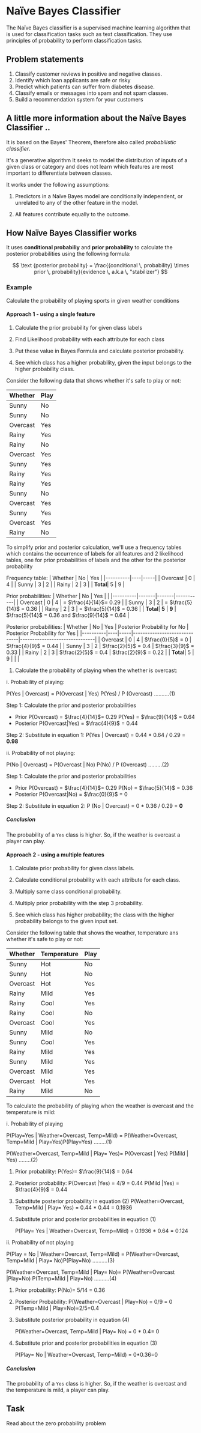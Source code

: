 # Naïve Bayes Classifier

The Naïve Bayes classifier is a supervised machine learning algorithm that is used for classification tasks such as text classification. They use principles of probability to perform classification tasks.

## Problem statements
1. Classify customer reviews in positive and negative classes.
2. Identify which loan applicants are safe or risky
3. Predict which patients can suffer from diabetes disease.
4. Classify emails or messages into spam and not spam classes.
5. Build a recommendation system for your customers

## A little more information about the Naïve Bayes Classifier ..
It is based on the Bayes' Theorem, therefore also called *probabilistic classifier*.

It's a generative algorithm
    It seeks to model the distribution of inputs of a given class or category and does not learn which features are most important to differentiate between classes.

It works under the following assumptions:

1. Predictors in a Naïve Bayes model are conditionally independent, or unrelated to any of the other feature in the model.

2. All features contribute equally to the outcome.


## How Naïve Bayes Classifier works

It uses **conditional probabiliy** and **prior probability** to calculate the posterior probabilities using the following formula: 

$$
\text {posterior probability} = \frac{{conditional \, probability} \times prior \, probability}{evidence \, a.k.a \, "stabilizer"} 
$$

### Example
Calculate the probability of playing sports in given weather conditions

#### Approach 1 - using a single feature
1. Calculate the prior probability for given class labels

2. Find Likelihood probability with each attribute for each class
3. Put these value in Bayes Formula and calculate posterior probability.
4. See which class has a higher probability, given the input belongs to the higher probability class.

Consider the following data that shows whether it's safe to play or not:

| Whether  | Play |
|----------|------|
| Sunny    | No   |
| Sunny    | No   |
| Overcast | Yes  |
| Rainy    | Yes  |
| Rainy    | No   |
| Overcast | Yes  |
| Sunny    | Yes  |
| Rainy    | Yes  |
| Rainy    | Yes  |
| Sunny    | No   |
| Overcast | Yes  |
| Sunny    | Yes  |
| Overcast | Yes  |
| Rainy    | No   |

To simplify prior and posterior calculation, we'll use a frequency tables which contains the occurrence of labels for all features and 2 likelihood tables, one for prior probabilities of labels and the other for the posterior probability

Frequency table:
| Whether  | No | Yes |
|----------|----|-----|
| Overcast | 0  | 4   |
| Sunny    | 3  | 2   |
| Rainy    | 2  | 3   |
| **Total**| 5  | 9   |

Prior probabilities:
| Whether  | No    | Yes   |           |
|----------|-------|-------|-----------|
| Overcast | 0     | 4     | = $\frac{4}{14}$= 0.29 |
| Sunny    | 3     | 2     | = $\frac{5}{14}$ = 0.36 |
| Rainy    | 2     | 3     | = $\frac{5}{14}$ = 0.36 |
| **Total**| **5** | **9** | $\frac{5}{14}$ = 0.36 and $\frac{9}{14}$ = 0.64 |

Posterior probabilities:
| Whether  | No | Yes | Posterior Probability for No | Posterior Probability for Yes |
|----------|----|-----|------------------------------|-------------------------------|
| Overcast | 0  | 4   | $\frac{0}{5}$ = 0                      | $\frac{4}{9}$ = 0.44                    |
| Sunny    | 3  | 2   | $\frac{2}{5}$ = 0.4                    | $\frac{3}{9}$ = 0.33                    |
| Rainy    | 2  | 3   | $\frac{2}{5}$ = 0.4                    | $\frac{2}{9}$ = 0.22                    |
| **Total**| 5  | 9   |                              |                               |

1. Calculate the probability of playing when the whether is overcast:

i. Probability of playing:

P(Yes | Overcast) = P(Overcast | Yes) P(Yes) / P (Overcast) ..........(1)

Step 1: Calculate the prior and posterior probabilities
- Prior
    P(Overcast) = $\frac{4}{14}$= 0.29
    P(Yes) = $\frac{9}{14}$ = 0.64
- Posterior
    P(Overcast|Yes) = $\frac{4}{9}$ = 0.44

Step 2: Substitute in equation 1:
    P(Yes | Overcast) = 0.44 * 0.64 / 0.29 = **0.98**

ii. Probability of not playing:

P(No | Overcast) = P(Overcast | No) P(No) / P (Overcast) .........(2)

Step 1: Calculate the prior and posterior probabilities
- Prior
    P(Overcast) = $\frac{4}{14}$= 0.29
    P(No) = $\frac{5}{14}$ = 0.36
- Posterior
    P(Overcast|No) = $\frac{0}{9}$ = 0

Step 2: Substitute in equation 2:
P (No | Overcast) = 0 * 0.36 / 0.29 = **0**

##### Conclusion
The probability of a `Yes` class is higher. So, if the weather is overcast a player can play.

#### Approach 2 - using a multiple features
1. Calculate prior probability for given class labels.

2. Calculate conditional probability with each attribute for each class.
3. Multiply same class conditional probability.
4. Multiply prior probability with the step 3 probability.
5. See which class has higher probability; the class with the higher probability belongs to the given input set.

Consider the following table that shows the weather, temperature ans whether it's safe to play or not:

| Whether  | Temperature | Play |
|----------|-------------|------|
| Sunny    | Hot         | No   |
| Sunny    | Hot         | No   |
| Overcast | Hot         | Yes  |
| Rainy    | Mild        | Yes  |
| Rainy    | Cool        | Yes  |
| Rainy    | Cool        | No   |
| Overcast | Cool        | Yes  |
| Sunny    | Mild        | No   |
| Sunny    | Cool        | Yes  |
| Rainy    | Mild        | Yes  |
| Sunny    | Mild        | Yes  |
| Overcast | Mild        | Yes  |
| Overcast | Hot         | Yes  |
| Rainy    | Mild        | No   |

To calculate the probability of playing when the weather is overcast and the temperature is mild:

i. Probability of playing

P(Play=Yes | Weather=Overcast, Temp=Mild) = P(Weather=Overcast, Temp=Mild | Play=Yes)P(Play=Yes) ........(1)

P(Weather=Overcast, Temp=Mild | Play= Yes)= P(Overcast | Yes) P(Mild | Yes) ........(2)

1. Prior probability: P(Yes)= $\frac{9}{14}$ = 0.64

2. Posterior probability: P(Overcast |Yes) = 4/9 = 0.44 P(Mild |Yes) = $\frac{4}{9}$ = 0.44

3. Substitute posterior probability in equation (2) 
    P(Weather=Overcast, Temp=Mild | Play= Yes) = 0.44 * 0.44 = 0.1936

4. Substitute prior and posterior probabilities in equation (1) 

    P(Play= Yes | Weather=Overcast, Temp=Mild) = 0.1936 * 0.64 = 0.124

ii. Probability of not playing

P(Play = No | Weather=Overcast, Temp=Mild) = P(Weather=Overcast, Temp=Mild | Play= No)P(Play=No) ..........(3)

P(Weather=Overcast, Temp=Mild | Play= No)= P(Weather=Overcast |Play=No) P(Temp=Mild | Play=No) ..........(4)

1. Prior probability: P(No)= 5/14 = 0.36

2. Posterior Probability: P(Weather=Overcast | Play=No) = 0/9 = 0 P(Temp=Mild | Play=No)=2/5=0.4

3. Substitute posterior probability in equation (4)
    
    P(Weather=Overcast, Temp=Mild | Play= No) = 0 * 0.4= 0

4. Substitute prior and posterior probabilities in equation (3) 
    
    P(Play= No | Weather=Overcast, Temp=Mild) = 0*0.36=0

##### Conclusion
The probability of a `Yes` class is higher. So, if the weather is overcast and the temperature is mild, a player can play.


## Task
Read about the zero probability problem

